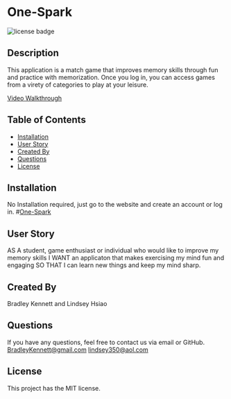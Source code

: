 # One-Spark

  ![license badge](https://img.shields.io/static/v1?label=license&message=-MIT&color=red)
  
  ## Description

  This application is a match game that improves memory skills through fun and practice with memorization. Once you log in, you can access games from a virety of categories to play at your leisure. 

  [Video Walkthrough](https://drive.google.com/file/d/1aqLmI6NK5fTcTsWuzH7Ik6c5BD6a5jl8/view)

  ## Table of Contents
  
  * [Installation](#installation)
  * [User Story](#user-story)
  * [Created By](#created-by)
  * [Questions](#questions)
  * [License](#license)


  ## Installation 
  No Installation required, just go to the website and create an account or log in.  #[One-Spark](https://deployed-site)


  ## User Story
  AS A student, game enthusiast or individual who would like to improve my memory skills
  I WANT an applicaton that makes exercising my mind fun and engaging
  SO THAT I can learn new things and keep my mind sharp.


  ## Created By
  Bradley Kennett and Lindsey Hsiao
  
  
  ## Questions

  If you have any questions, feel free to contact us via email or GitHub.
  BradleyKennett@gmail.com
  lindsey350@aol.com

  ## License
  
  This project has the MIT license.
